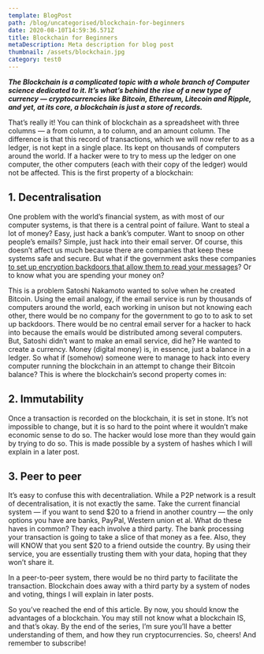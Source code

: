 ```yaml
---
template: BlogPost
path: /blog/uncategorised/blockchain-for-beginners
date: 2020-08-10T14:59:36.571Z
title: Blockchain for Beginners
metaDescription: Meta description for blog post
thumbnail: /assets/blockchain.jpg
category: test0
---
```

***The Blockchain is a complicated topic with a whole branch of Computer science dedicated to it. It’s what’s behind the rise of a new type of currency — cryptocurrencies like Bitcoin, Ethereum, Litecoin and Ripple, and yet, at its core, a blockchain is just a store of records.***

That’s really it! You can think of blockchain as a spreadsheet with three columns — a from column, a to column, and an amount column. The difference is that this record of transactions, which we will now refer to as a ledger, is not kept in a single place. Its kept on thousands of computers around the world. If a hacker were to try to mess up the ledger on one computer, the other computers (each with their copy of the ledger) would not be affected. This is the first property of a blockchain:

## 1. Decentralisation

One problem with the world’s financial system, as with most of our computer systems, is that there is a central point of failure. Want to steal a lot of money? Easy, just hack a bank’s computer. Want to snoop on other people’s emails? Simple, just hack into their email server. Of course, this doesn’t affect us much because there are companies that keep these systems safe and secure. But what if the government asks these companies [to set up encryption backdoors that allow them to read your messages](https://www.theguardian.com/technology/2019/oct/03/facebook-surveillance-us-uk-australia-backdoor-encryption)? Or to know what you are spending your money on?

This is a problem Satoshi Nakamoto wanted to solve when he created Bitcoin. Using the email analogy, if the email service is run by thousands of computers around the world, each working in unison but not knowing each other, there would be no company for the government to go to to ask to set up backdoors. There would be no central email server for a hacker to hack into because the emails would be distributed among several computers. But, Satoshi didn’t want to make an email service, did he? He wanted to create a currency. Money (digital money) is, in essence, just a balance in a ledger. So what if (somehow) someone were to manage to hack into every computer running the blockchain in an attempt to change their Bitcoin balance? This is where the blockchain’s second property comes in:

## 2. Immutability

Once a transaction is recorded on the blockchain, it is set in stone. It’s not impossible to change, but it is so hard to the point where it wouldn’t make economic sense to do so. The hacker would lose more than they would gain by trying to do so. This is made possible by a system of hashes which I will explain in a later post.

## 3. Peer to peer

It’s easy to confuse this with decentraliation. While a P2P network is a result of decentralisation, it is not exactly the same. Take the current financial system — if you want to send $20 to a friend in another country — the only options you have are banks, PayPal, Western union et al. What do these haves in common? They each involve a third party. The bank processing your transaction is going to take a slice of that money as a fee. Also, they will KNOW that you sent $20 to a friend outside the country. By using their service, you are essentially trusting them with your data, hoping that they won’t share it.

In a peer-to-peer system, there would be no third party to facilitate the transaction. Blockchain does away with a third party by a system of nodes and voting, things I will explain in later posts.

So you’ve reached the end of this article. By now, you should know the advantages of a blockchain. You may still not know what a blockchain IS, and that’s okay. By the end of the series, I’m sure you’ll have a better understanding of them, and how they run cryptocurrencies. So, cheers! And remember to subscribe!

